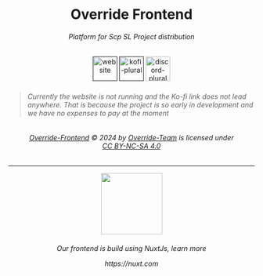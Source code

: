 <h1 align="center">Override Frontend</h1>
<h6 align="center">Platform for Scp SL Project distribution</h6>

<div align="center">
<a href=""><img href="" alt="website" height="50" src="https://cdn.jsdelivr.net/npm/@intergrav/devins-badges@3/assets/cozy/documentation/website_vector.svg"></a>
<a href=""><img href="" alt="kofi-plural" height="50" src="https://cdn.jsdelivr.net/npm/@intergrav/devins-badges@3/assets/cozy/donate/kofi-plural_vector.svg"></a>
<a href="https://discord.gg/cAXU9Y7T9a"><img alt="discord-plural" height="50" src="https://cdn.jsdelivr.net/npm/@intergrav/devins-badges@3/assets/cozy/social/discord-plural_vector.svg"></a>
</div>

> <h6>Currently the website is not running and the Ko-fi link does not lead anywhere. That is because the project is so early in development and we have no expenses to pay at the moment</h6>
<div align="center">
  <h6 xmlns:cc="http://creativecommons.org/ns#" xmlns:dct="http://purl.org/dc/terms/"><a property="dct:title" rel="cc:attributionURL" href="https://github.com/Override-Team/Override-Frontend">Override-Frontend</a> © 2024 by <a rel="cc:attributionURL dct:creator" property="cc:attributionName" href="https://github.com/Override-Team">Override-Team</a> is licensed under <a href="https://creativecommons.org/licenses/by-nc-sa/4.0/?ref=chooser-v1" target="_blank" rel="license noopener noreferrer" style="display:inline-block;">CC BY-NC-SA 4.0</a></p>
</div>
    
---
<div align="center">
  <img width="125" src="https://github.com/user-attachments/assets/f7c2d1bf-efba-4b3d-b5bc-a4d7cdcdc985">
  <h6>Our frontend is build using NuxtJs, learn more <p>https://nuxt.com</p></h6>
</div>


